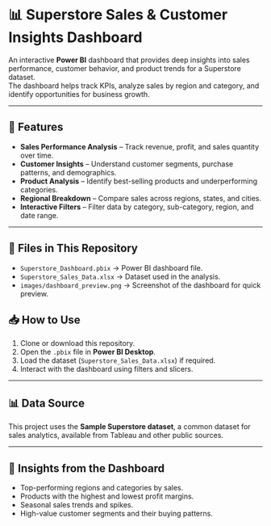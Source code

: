 # 📊 Superstore Sales & Customer Insights Dashboard

An interactive **Power BI** dashboard that provides deep insights into sales performance, customer behavior, and product trends for a Superstore dataset.  
The dashboard helps track KPIs, analyze sales by region and category, and identify opportunities for business growth.

---

## 🚀 Features

- **Sales Performance Analysis** – Track revenue, profit, and sales quantity over time.
- **Customer Insights** – Understand customer segments, purchase patterns, and demographics.
- **Product Analysis** – Identify best-selling products and underperforming categories.
- **Regional Breakdown** – Compare sales across regions, states, and cities.
- **Interactive Filters** – Filter data by category, sub-category, region, and date range.

---

## 📂 Files in This Repository

- `Superstore_Dashboard.pbix` → Power BI dashboard file.
- `Superstore_Sales_Data.xlsx` → Dataset used in the analysis.
- `images/dashboard_preview.png` → Screenshot of the dashboard for quick preview.

## 📥 How to Use

1. Clone or download this repository.
2. Open the `.pbix` file in **Power BI Desktop**.
3. Load the dataset (`Superstore_Sales_Data.xlsx`) if required.
4. Interact with the dashboard using filters and slicers.

---

## 📊 Data Source

This project uses the **Sample Superstore dataset**, a common dataset for sales analytics, available from Tableau and other public sources.

---

## 🧠 Insights from the Dashboard

- Top-performing regions and categories by sales.
- Products with the highest and lowest profit margins.
- Seasonal sales trends and spikes.
- High-value customer segments and their buying patterns.
